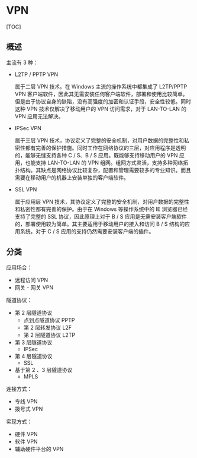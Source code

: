 # VPN

[TOC]

## 概述

主流有 3 种：

* L2TP / PPTP VPN

  属于二层 VPN 技术。在 Windows 主流的操作系统中都集成了 L2TP/PPTP VPN 客户端软件，因此其无需安装任何客户端软件，部署和使用比较简单。但是由于协议自身的缺陷，没有高强度的加密和认证手段，安全性较低。同时这种 VPN 技术仅解决了移动用户的 VPN 访问需求，对于 LAN-TO-LAN 的 VPN 应用无法解决。

* IPSec VPN

  属于三层 VPN 技术，协议定义了完整的安全机制，对用户数据的完整性和私密性都有完善的保护措施。同时工作在网络协议的三层，对应用程序是透明的，能够无缝支持各种 C / S、B / S 应用。既能够支持移动用户的 VPN 应用，也能支持 LAN-TO-LAN 的 VPN 组网。组网方式灵活，支持多种网络拓扑结构。其缺点是网络协议比较复杂，配置和管理需要较多的专业知识。而且需要在移动用户的机器上安装单独的客户端软件。

* SSL VPN

  属于应用层 VPN 技术，其协议定义了完整的安全机制，对用户数据的完整性和私密性都有完善的保护。由于在 Windows 等操作系统中的 IE 浏览器已经支持了完整的 SSL 协议，因此原理上对于 B / S 应用是无需安装客户端软件的，部署使用较为简单。其主要适用于移动用户的接入和访问 B / S 结构的应用系统，对于 C / S 应用的支持仍然需要安装客户端的插件。

## 分类

应用场合：

* 远程访问 VPN
* 网关 - 网关 VPN

隧道协议：

* 第 2 层隧道协议
  * 点到点隧道协议 PPTP
  * 第 2 层转发协议 L2F
  * 第 2 层隧道协议 L2TP
* 第 3 层隧道协议
  * IPSec
* 第 4 层隧道协议
  * SSL
* 基于第 2 、3 层隧道协议
  * MPLS

连接方式：

* 专线 VPN
* 拨号式 VPN

实现方式：

* 硬件 VPN
* 软件 VPN
* 辅助硬件平台的 VPN